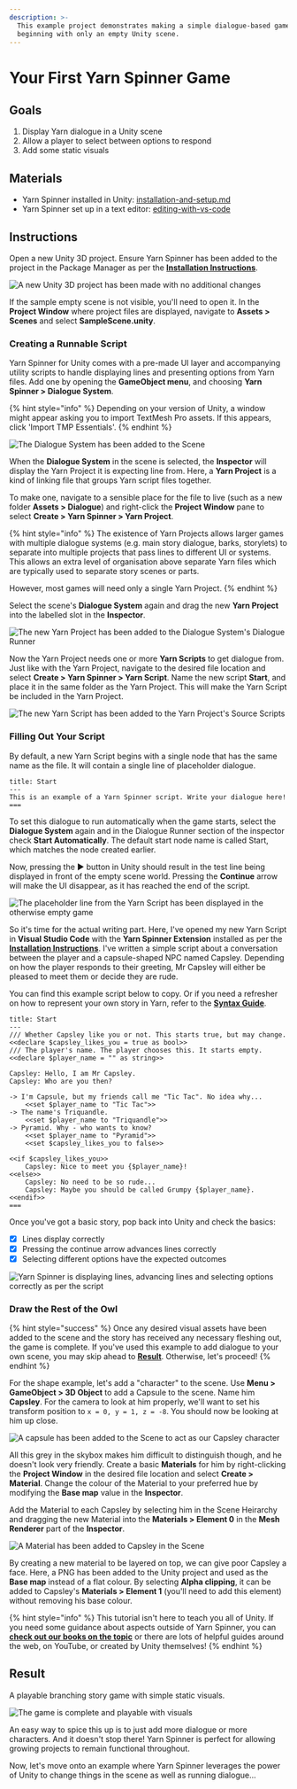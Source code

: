 ```yaml
---
description: >-
  This example project demonstrates making a simple dialogue-based game when
  beginning with only an empty Unity scene.
---
```


# Your First Yarn Spinner Game

## Goals

1. Display Yarn dialogue in a Unity scene
2. Allow a player to select between options to respond
3. Add some static visuals

## Materials

* Yarn Spinner installed in Unity: [installation-and-setup.md](../installation-and-setup.md "mention")
* Yarn Spinner set up in a text editor: [editing-with-vs-code](../../../write-yarn-scripts/syntax-basics/editing-with-vs-code/ "mention")

## Instructions

Open a new Unity 3D project. Ensure Yarn Spinner has been added to the project in the Package Manager as per the [**Installation Instructions**](../installation-and-setup.md).

![A new Unity 3D project has been made with no additional changes](<../../../.gitbook/assets/Screenshot 2025-04-11 at 12.54.32.png>)

If the sample empty scene is not visible, you'll need to open it. In the **Project Window** where project files are displayed, navigate to **Assets > Scenes** and select **SampleScene.unity**.

### Creating a Runnable Script

Yarn Spinner for Unity comes with a pre-made UI layer and accompanying utility scripts to handle displaying lines and presenting options from Yarn files. Add one by opening the **GameObject menu**, and choosing **Yarn Spinner > Dialogue System**.

{% hint style="info" %}
Depending on your version of Unity, a window might appear asking you to import TextMesh Pro assets. If this appears, click 'Import TMP Essentials'.
{% endhint %}

![The Dialogue System has been added to the Scene](<../../../.gitbook/assets/Screenshot 2025-04-11 at 12.59.13.png>)

When the **Dialogue System** in the scene is selected, the **Inspector** will display the Yarn Project it is expecting line from. Here, a **Yarn Project** is a kind of linking file that groups Yarn script files together.

To make one, navigate to a sensible place for the file to live (such as a new folder **Assets > Dialogue**) and right-click the **Project Window** pane to select **Create > Yarn Spinner > Yarn Project**.

{% hint style="info" %}
The existence of Yarn Projects allows larger games with multiple dialogue systems (e.g. main story dialogue, barks, storylets) to separate into multiple projects that pass lines to different UI or systems. This allows an extra level of organisation above separate Yarn files which are typically used to separate story scenes or parts.

However, most games will need only a single Yarn Project.
{% endhint %}

Select the scene's **Dialogue System** again and drag the new **Yarn Project** into the labelled slot in the **Inspector**.

![The new Yarn Project has been added to the Dialogue System's Dialogue Runner](<../../../.gitbook/assets/Screenshot 2025-04-11 at 13.08.32.png>)

Now the Yarn Project needs one or more **Yarn Scripts** to get dialogue from. Just like with the Yarn Project, navigate to the desired file location and select **Create > Yarn Spinner > Yarn Script**. Name the new script **Start**, and place it in the same folder as the Yarn Project. This will make the Yarn Script be included in the Yarn Project.

![The new Yarn Script has been added to the Yarn Project's Source Scripts](<../../../.gitbook/assets/Screenshot 2025-04-11 at 13.22.57.png>)

### Filling Out Your Script

By default, a new Yarn Script begins with a single node that has the same name as the file. It will contain a single line of placeholder dialogue.

```
title: Start
---
This is an example of a Yarn Spinner script. Write your dialogue here!
===
```

To set this dialogue to run automatically when the game starts, select the **Dialogue System** again and in the Dialogue Runner section of the inspector check **Start Automatically**. The default start node name is called Start, which matches the node created earlier.

Now, pressing the ▶️ button in Unity should result in the test line being displayed in front of the empty scene world. Pressing the **Continue** arrow will make the UI disappear, as it has reached the end of the script.

![The placeholder line from the Yarn Script has been displayed in the otherwise empty game](<../../../.gitbook/assets/Screenshot 2025-04-11 at 13.28.30.png>)

So it's time for the actual writing part. Here, I've opened my new Yarn Script in **Visual Studio Code** with the **Yarn Spinner Extension** installed as per the [**Installation Instructions**](../../../write-yarn-scripts/editing-with-vs-code/yarn-spinner-editor.md). I've written a simple script about a conversation between the player and a capsule-shaped NPC named Capsley. Depending on how the player responds to their greeting, Mr Capsley will either be pleased to meet them or decide they are rude.

You can find this example script below to copy. Or if you need a refresher on how to represent your own story in Yarn, refer to the [**Syntax Guide**](../../../write-yarn-scripts/syntax-basics/lines-nodes-and-options.md).

```
title: Start
---
/// Whether Capsley like you or not. This starts true, but may change.
<<declare $capsley_likes_you = true as bool>>
/// The player's name. The player chooses this. It starts empty.
<<declare $player_name = "" as string>>

Capsley: Hello, I am Mr Capsley.
Capsley: Who are you then?

-> I'm Capsule, but my friends call me "Tic Tac". No idea why...
    <<set $player_name to "Tic Tac">>
-> The name's Triquandle.
    <<set $player_name to "Triquandle">>
-> Pyramid. Why - who wants to know?
    <<set $player_name to "Pyramid">>
    <<set $capsley_likes_you to false>>

<<if $capsley_likes_you>>
    Capsley: Nice to meet you {$player_name}!
<<else>>
    Capsley: No need to be so rude...
    Capsley: Maybe you should be called Grumpy {$player_name}.
<<endif>>
===
```

Once you've got a basic story, pop back into Unity and check the basics:

* [x] Lines display correctly
* [x] Pressing the continue arrow advances lines correctly
* [x] Selecting different options have the expected outcomes

![Yarn Spinner is displaying lines, advancing lines and selecting options correctly as per the script](<../../../.gitbook/assets/Screenshot 2025-04-11 at 13.39.47.png>)

### Draw the Rest of the Owl

{% hint style="success" %}
Once any desired visual assets have been added to the scene and the story has received any necessary fleshing out, the game is complete. If you've used this example to add dialogue to your own scene, you may skip ahead to [**Result**](example-project-1.md#result). Otherwise, let's proceed!
{% endhint %}

For the shape example, let's add a "character" to the scene. Use **Menu > GameObject > 3D Object** to add a Capsule to the scene. Name him **Capsley**. For the camera to look at him properly, we'll want to set his transform position to `x = 0, y = 1, z = -8`. You should now be looking at him up close.

![A capsule has been added to the Scene to act as our Capsley character](<../../../.gitbook/assets/Screenshot 2025-04-11 at 13.45.54.png>)

All this grey in the skybox makes him difficult to distinguish though, and he doesn't look very friendly. Create a basic **Materials** for him by right-clicking the **Project Window** in the desired file location and select **Create > Material**. Change the colour of the Material to your preferred hue by modifying the **Base map** value in the **Inspector**.

Add the Material to each Capsley by selecting him in the Scene Heirarchy and dragging the new Material into the **Materials > Element 0** in the **Mesh Renderer** part of the **Inspector**.

![A Material has been added to Capsley in the Scene](<../../../.gitbook/assets/Screenshot 2025-04-11 at 13.49.57.png>)

By creating a new material to be layered on top, we can give poor Capsley a face. Here, a PNG has been added to the Unity project and used as the **Base map** instead of a flat colour. By selecting **Alpha clipping**, it can be added to Capsley's **Materials > Element 1** (you'll need to add this element) without removing his base colour.

{% hint style="info" %}
This tutorial isn't here to teach you all of Unity. If you need some guidance about aspects outside of Yarn Spinner, you can [**check out our books on the topic**](https://secretlab.games/books) or there are lots of helpful guides around the web, on YouTube, or created by Unity themselves!
{% endhint %}

## Result

A playable branching story game with simple static visuals.

![The game is complete and playable with visuals](<../../../.gitbook/assets/Screenshot 2025-04-11 at 14.06.42.png>)

An easy way to spice this up is to just add more dialogue or more characters. And it doesn't stop there! Yarn Spinner is perfect for allowing growing projects to remain functional throughout.

Now, let's move onto an example where Yarn Spinner leverages the power of Unity to change things in the scene as well as running dialogue...
